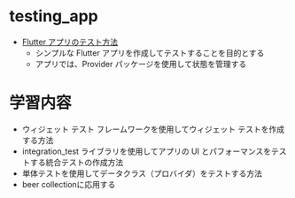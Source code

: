# testing_app
- [Flutter アプリのテスト方法](https://codelabs.developers.google.com/codelabs/flutter-app-testing?hl=ja#0)
  - シンプルな Flutter アプリを作成してテストすることを目的とする
  - アプリでは、Provider パッケージを使用して状態を管理する

# 学習内容
- ウィジェット テスト フレームワークを使用してウィジェット テストを作成する方法
- integration_test ライブラリを使用してアプリの UI とパフォーマンスをテストする統合テストの作成方法
- 単体テストを使用してデータクラス（プロバイダ）をテストする方法
- beer collectionに応用する
